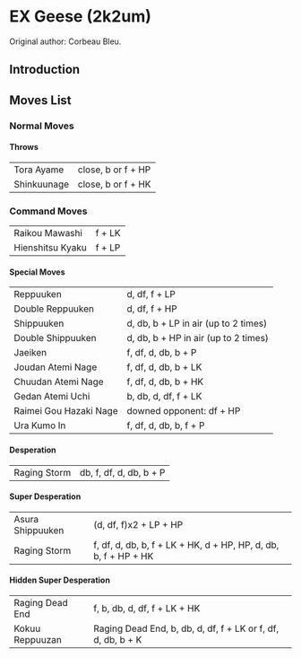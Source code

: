 # EX Geese (2k2um)

Original author: Corbeau Bleu.

## Introduction

## Moves List

### Normal Moves

#### Throws

|             |                    |
|-------------|--------------------|
| Tora Ayame  | close, b or f + HP |
| Shinkuunage | close, b or f + HK |

### Command Moves

|                  |        |
|------------------|--------|
| Raikou Mawashi   | f + LK |
| Hienshitsu Kyaku | f + LP |

#### Special Moves

|                        |                                      |
|------------------------|--------------------------------------|
| Reppuuken              | d, df, f + LP                        |
| Double Reppuuken       | d, df, f + HP                        |
| Shippuuken             | d, db, b + LP in air (up to 2 times) |
| Double Shippuuken      | d, db, b + HP in air (up to 2 times) |
| Jaeiken                | f, df, d, db, b + P                  |
| Joudan Atemi Nage      | f, df, d, db, b + LK                 |
| Chuudan Atemi Nage     | f, df, d, db, b + HK                 |
| Gedan Atemi Uchi       | b, db, d, df, f + LK                 |
| Raimei Gou Hazaki Nage | downed opponent: df + HP             |
| Ura Kumo In            | f, df, d, db, b, f + P               |

#### Desperation

|              |                         |
|--------------|-------------------------|
| Raging Storm | db, f, df, d, db, b + P |

#### Super Desperation

|                  |                                                                 |
|------------------|-----------------------------------------------------------------|
| Asura Shippuuken | (d, df, f)x2 + LP + HP                                          |
| Raging Storm     | f, df, d, db, b, f + LK + HK, d + HP, HP, d, db, b, f + HP + HK |

#### Hidden Super Desperation

|                 |                                                              |
|-----------------|--------------------------------------------------------------|
| Raging Dead End | f, b, db, d, df, f + LK + HK                                 |
| Kokuu Reppuuzan | Raging Dead End, b, db, d, df, f + LK or f, df, d, db, b + K |
